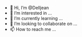 - 👋 Hi, I’m @Delljean
- 👀 I’m interested in ...
- 🌱 I’m currently learning ...
- 💞️ I’m looking to collaborate on ...
- 📫 How to reach me ...

<!---
Delljean/Delljean is a ✨ special ✨ repository because its `README.md` (this file) appears on your GitHub profile.
You can click the Preview link to take a look at your changes.
--->
